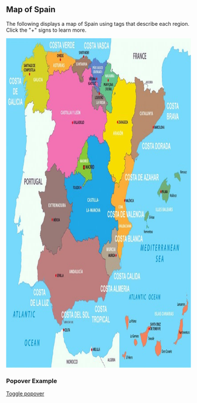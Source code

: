 <div class="container">
  <h2>Map of Spain</h2>
  <p>The following displays a map of Spain using tags that describe each region. Click the "+" signs to learn more.</p>
  <img class="img-responsive" src="map.jpg" alt="map " width="900" height="900"> 
</div>

<div class="container">
  <h3>Popover Example</h3>
  <a href="#" data-toggle="popover" title="Popover Header" data-content="Some content inside the popover">Toggle popover</a>
</div>

<script>
$(document).ready(function(){
    $('[data-toggle="popover"]').popover();   
});
</script>


	
